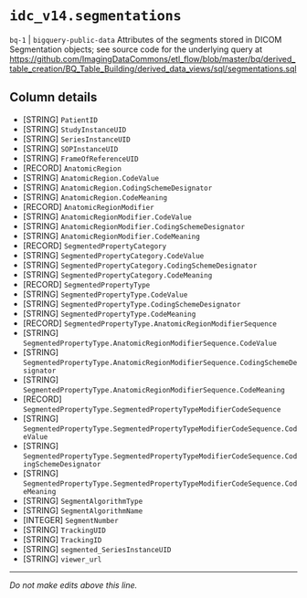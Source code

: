 # `idc_v14.segmentations`
`bq-1` | `bigquery-public-data`
Attributes of the segments stored in DICOM Segmentation objects; see source code for the underlying query at https://github.com/ImagingDataCommons/etl_flow/blob/master/bq/derived_table_creation/BQ_Table_Building/derived_data_views/sql/segmentations.sql

## Column details
* [STRING]    `PatientID`
* [STRING]    `StudyInstanceUID`
* [STRING]    `SeriesInstanceUID`
* [STRING]    `SOPInstanceUID`
* [STRING]    `FrameOfReferenceUID`
* [RECORD]    `AnatomicRegion`
* [STRING]    `AnatomicRegion.CodeValue`
* [STRING]    `AnatomicRegion.CodingSchemeDesignator`
* [STRING]    `AnatomicRegion.CodeMeaning`
* [RECORD]    `AnatomicRegionModifier`
* [STRING]    `AnatomicRegionModifier.CodeValue`
* [STRING]    `AnatomicRegionModifier.CodingSchemeDesignator`
* [STRING]    `AnatomicRegionModifier.CodeMeaning`
* [RECORD]    `SegmentedPropertyCategory`
* [STRING]    `SegmentedPropertyCategory.CodeValue`
* [STRING]    `SegmentedPropertyCategory.CodingSchemeDesignator`
* [STRING]    `SegmentedPropertyCategory.CodeMeaning`
* [RECORD]    `SegmentedPropertyType`
* [STRING]    `SegmentedPropertyType.CodeValue`
* [STRING]    `SegmentedPropertyType.CodingSchemeDesignator`
* [STRING]    `SegmentedPropertyType.CodeMeaning`
* [RECORD]    `SegmentedPropertyType.AnatomicRegionModifierSequence`
* [STRING]    `SegmentedPropertyType.AnatomicRegionModifierSequence.CodeValue`
* [STRING]    `SegmentedPropertyType.AnatomicRegionModifierSequence.CodingSchemeDesignator`
* [STRING]    `SegmentedPropertyType.AnatomicRegionModifierSequence.CodeMeaning`
* [RECORD]    `SegmentedPropertyType.SegmentedPropertyTypeModifierCodeSequence`
* [STRING]    `SegmentedPropertyType.SegmentedPropertyTypeModifierCodeSequence.CodeValue`
* [STRING]    `SegmentedPropertyType.SegmentedPropertyTypeModifierCodeSequence.CodingSchemeDesignator`
* [STRING]    `SegmentedPropertyType.SegmentedPropertyTypeModifierCodeSequence.CodeMeaning`
* [STRING]    `SegmentAlgorithmType`
* [STRING]    `SegmentAlgorithmName`
* [INTEGER]   `SegmentNumber`
* [STRING]    `TrackingUID`
* [STRING]    `TrackingID`
* [STRING]    `segmented_SeriesInstanceUID`
* [STRING]    `viewer_url`

-------------------------------------------------------------------------------
*Do not make edits above this line.*
